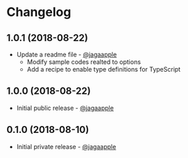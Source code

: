 <!-- ======================================================================================================================= -->
<!-- CHANGELOG                                                                                                               -->
<!-- ======================================================================================================================= -->
# Changelog
## 1.0.1 (2018-08-22)
- Update a readme file - [@jagaapple](https://github.com/jagaapple)
  - Modify sample codes realted to options
  - Add a recipe to enable type definitions for TypeScript

## 1.0.0 (2018-08-22)
- Initial public release - [@jagaapple](https://github.com/jagaapple)

## 0.1.0 (2018-08-10)
- Initial private release - [@jagaapple](https://github.com/jagaapple)
